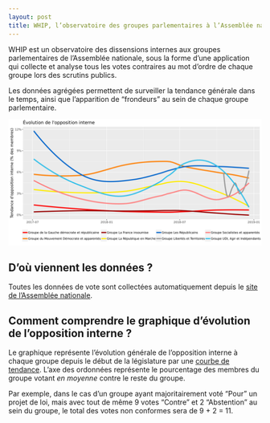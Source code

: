 ```yaml
---
layout: post
title: WHIP, l’observatoire des groupes parlementaires à l’Assemblée nationale
---
```


WHIP est un observatoire des dissensions internes aux groupes parlementaires de l’Assemblée nationale, sous la forme d’une
application qui collecte et analyse tous les votes contraires au mot d’ordre de chaque groupe lors des scrutins publics.

Les données agrégées permettent de surveiller la tendance générale dans le temps, ainsi que l’apparition de “frondeurs”
au sein de chaque groupe parlementaire.

![WHIP](https://raw.githubusercontent.com/edomt/WHIP/master/whip_graph.png)

## D’où viennent les données ?

Toutes les données de vote sont collectées automatiquement depuis le [site de l’Assemblée nationale](http://www.assemblee-nationale.fr).

## Comment comprendre le graphique d’évolution de l’opposition interne ?

Le graphique représente l’évolution générale de l’opposition interne à chaque groupe depuis le début de la législature par une [courbe de tendance](https://fr.wikipedia.org/wiki/R%C3%A9gression_locale). L’axe des ordonnées représente le pourcentage des membres du groupe votant *en moyenne* contre le reste du groupe.

Par exemple, dans le cas d’un groupe ayant majoritairement voté “Pour” un projet de loi, mais avec tout de même 9 votes “Contre” et 2 “Abstention” au sein du groupe, le total des votes non conformes sera de 9 + 2 = 11.
